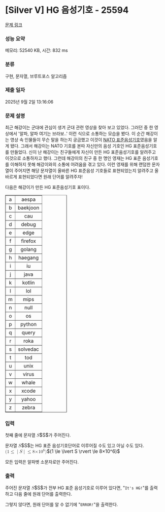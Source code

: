 # [Silver V] HG 음성기호 - 25594 

[문제 링크](https://www.acmicpc.net/problem/25594) 

### 성능 요약

메모리: 52540 KB, 시간: 832 ms

### 분류

구현, 문자열, 브루트포스 알고리즘

### 제출 일자

2025년 9월 2일 13:16:06

### 문제 설명

<p>최근 해강이는 군대에 관심이 생겨 군대 관련 영상을 찾아 보고 있었다. 그러던 중 한 영상에서 '알파, 알파 여기는 브라보..' 이런 식으로 소통하는 모습을 봤다. 이 순간 해강이는 영상 속 인물들이 무슨 말을 하는지 궁금했고 이것이 <a href="https://ko.wikipedia.org/wiki/NATO_%EC%9D%8C%EC%84%B1_%EB%AC%B8%EC%9E%90">NATO 표준음성기호</a>였음을 알게 됐다. 그래서 해강이는 NATO 기호를 본따 자신만의 음성 기호인 HG 표준음성기호를 만들었다. 신이 난 해강이는 친구들에게 자신이 만든 HG 표준음성기호를 알려주고 이것으로 소통하자고 했다. 그런데 해강이의 친구 중 한 명인 영재는 HG 표준 음성기호를 이해하지 못해 해강이와의 소통에 어려움을 겪고 있다. 이런 영재를 위해 랜덤한 문자열이 주어지면 해당 문자열이 올바른 HG 표준음성 기호들로 표현되었는지 알려주고 올바르게 표현되었다면 원래 단어를 알려주자!</p>

<p>다음은 해강이가 만든 HG 표준음성기호 표이다.</p>

<table border="1" cellpadding="1" cellspacing="1" class="table table-bordered" style="width: 200px;">
	<tbody>
		<tr>
			<td style="text-align: center;">a</td>
			<td style="text-align: center;">aespa</td>
		</tr>
		<tr>
			<td style="text-align: center;">b</td>
			<td style="text-align: center;">baekjoon</td>
		</tr>
		<tr>
			<td style="text-align: center;">c</td>
			<td style="text-align: center;">cau</td>
		</tr>
		<tr>
			<td style="text-align: center;">d</td>
			<td style="text-align: center;">debug</td>
		</tr>
		<tr>
			<td style="text-align: center;">e</td>
			<td style="text-align: center;">edge</td>
		</tr>
		<tr>
			<td style="text-align: center;">f</td>
			<td style="text-align: center;">firefox</td>
		</tr>
		<tr>
			<td style="text-align: center;">g</td>
			<td style="text-align: center;">golang</td>
		</tr>
		<tr>
			<td style="text-align: center;">h</td>
			<td style="text-align: center;">haegang</td>
		</tr>
		<tr>
			<td style="text-align: center;">i</td>
			<td style="text-align: center;">iu</td>
		</tr>
		<tr>
			<td style="text-align: center;">j</td>
			<td style="text-align: center;">java</td>
		</tr>
		<tr>
			<td style="text-align: center;">k</td>
			<td style="text-align: center;">kotlin</td>
		</tr>
		<tr>
			<td style="text-align: center;">l</td>
			<td style="text-align: center;">lol</td>
		</tr>
		<tr>
			<td style="text-align: center;">m</td>
			<td style="text-align: center;">mips</td>
		</tr>
		<tr>
			<td style="text-align: center;">n</td>
			<td style="text-align: center;">null</td>
		</tr>
		<tr>
			<td style="text-align: center;">o</td>
			<td style="text-align: center;">os</td>
		</tr>
		<tr>
			<td style="text-align: center;">p</td>
			<td style="text-align: center;">python</td>
		</tr>
		<tr>
			<td style="text-align: center;">q</td>
			<td style="text-align: center;">query</td>
		</tr>
		<tr>
			<td style="text-align: center;">r</td>
			<td style="text-align: center;">roka</td>
		</tr>
		<tr>
			<td style="text-align: center;">s</td>
			<td style="text-align: center;">solvedac</td>
		</tr>
		<tr>
			<td style="text-align: center;">t</td>
			<td style="text-align: center;">tod</td>
		</tr>
		<tr>
			<td style="text-align: center;">u</td>
			<td style="text-align: center;">unix</td>
		</tr>
		<tr>
			<td style="text-align: center;">v</td>
			<td style="text-align: center;">virus</td>
		</tr>
		<tr>
			<td style="text-align: center;">w</td>
			<td style="text-align: center;">whale</td>
		</tr>
		<tr>
			<td style="text-align: center;">x</td>
			<td style="text-align: center;">xcode</td>
		</tr>
		<tr>
			<td style="text-align: center;">y</td>
			<td style="text-align: center;">yahoo</td>
		</tr>
		<tr>
			<td style="text-align: center;">z</td>
			<td style="text-align: center;">zebra</td>
		</tr>
	</tbody>
</table>

### 입력 

 <p>첫째 줄에 문자열 <mjx-container class="MathJax" jax="CHTML" style="font-size: 109%; position: relative;"><mjx-math class="MJX-TEX" aria-hidden="true"><mjx-mi class="mjx-i"><mjx-c class="mjx-c1D446 TEX-I"></mjx-c></mjx-mi></mjx-math><mjx-assistive-mml unselectable="on" display="inline"><math xmlns="http://www.w3.org/1998/Math/MathML"><mi>S</mi></math></mjx-assistive-mml><span aria-hidden="true" class="no-mathjax mjx-copytext">$S$</span></mjx-container>가 주어진다.</p>

<p>문자열 <mjx-container class="MathJax" jax="CHTML" style="font-size: 109%; position: relative;"><mjx-math class="MJX-TEX" aria-hidden="true"><mjx-mi class="mjx-i"><mjx-c class="mjx-c1D446 TEX-I"></mjx-c></mjx-mi></mjx-math><mjx-assistive-mml unselectable="on" display="inline"><math xmlns="http://www.w3.org/1998/Math/MathML"><mi>S</mi></math></mjx-assistive-mml><span aria-hidden="true" class="no-mathjax mjx-copytext">$S$</span></mjx-container>는 HG 표준 음성기호단어로 이루어질 수도 있고 아닐 수도 있다. <mjx-container class="MathJax" jax="CHTML" style="font-size: 109%; position: relative;"><mjx-math class="MJX-TEX" aria-hidden="true"><mjx-mo class="mjx-n"><mjx-c class="mjx-c28"></mjx-c></mjx-mo><mjx-mn class="mjx-n"><mjx-c class="mjx-c31"></mjx-c></mjx-mn><mjx-mo class="mjx-n" space="4"><mjx-c class="mjx-c2264"></mjx-c></mjx-mo><mjx-mo class="mjx-n" space="4"><mjx-c class="mjx-c7C"></mjx-c></mjx-mo><mjx-mi class="mjx-i"><mjx-c class="mjx-c1D446 TEX-I"></mjx-c></mjx-mi><mjx-mo class="mjx-n"><mjx-c class="mjx-c7C"></mjx-c></mjx-mo><mjx-mo class="mjx-n" space="4"><mjx-c class="mjx-c2264"></mjx-c></mjx-mo><mjx-mn class="mjx-n" space="4"><mjx-c class="mjx-c38"></mjx-c></mjx-mn><mjx-mi class="mjx-i"><mjx-c class="mjx-cD7"></mjx-c></mjx-mi><mjx-msup><mjx-mn class="mjx-n"><mjx-c class="mjx-c31"></mjx-c><mjx-c class="mjx-c30"></mjx-c></mjx-mn><mjx-script style="vertical-align: 0.393em;"><mjx-mn class="mjx-n" size="s"><mjx-c class="mjx-c36"></mjx-c></mjx-mn></mjx-script></mjx-msup><mjx-mo class="mjx-n"><mjx-c class="mjx-c29"></mjx-c></mjx-mo></mjx-math><mjx-assistive-mml unselectable="on" display="inline"><math xmlns="http://www.w3.org/1998/Math/MathML"><mo stretchy="false">(</mo><mn>1</mn><mo>≤</mo><mo data-mjx-texclass="OPEN" fence="false" stretchy="false">|</mo><mi>S</mi><mo data-mjx-texclass="CLOSE" fence="false" stretchy="false">|</mo><mo>≤</mo><mn>8</mn><mi>×</mi><msup><mn>10</mn><mn>6</mn></msup><mo stretchy="false">)</mo></math></mjx-assistive-mml><span aria-hidden="true" class="no-mathjax mjx-copytext">$(1 \le \lvert S \rvert \le 8×10^6)$</span> </mjx-container></p>

<p>모든 입력은 알파벳 소문자로만 주어진다. </p>

### 출력 

 <p>주어진 문자열 <mjx-container class="MathJax" jax="CHTML" style="font-size: 109%; position: relative;"><mjx-math class="MJX-TEX" aria-hidden="true"><mjx-mi class="mjx-i"><mjx-c class="mjx-c1D446 TEX-I"></mjx-c></mjx-mi></mjx-math><mjx-assistive-mml unselectable="on" display="inline"><math xmlns="http://www.w3.org/1998/Math/MathML"><mi>S</mi></math></mjx-assistive-mml><span aria-hidden="true" class="no-mathjax mjx-copytext">$S$</span></mjx-container>가 전부 HG 표준 음성기호로 이루어 있다면, "<code>It's HG!</code>"를 출력하고 다음 줄에 원래 단어를 출력한다.</p>

<p>그렇지 않다면, 원래 단어를 알 수 없기에 "<code>ERROR!</code>"을 출력한다.</p>

